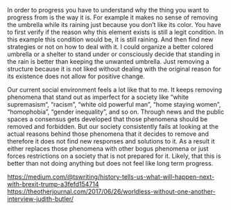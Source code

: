 In order to progress you have to understand why the thing you want to progress from is the way it is. For example it makes no sense of removing the umbrella while its raining just because you don’t like its color. You have to first verify if the reason why this element exists is still a legit condition. In this example this condition would be, it is still raining. And then find new strategies or not on how to deal with it. I could organize a better colored umbrella or a shelter to stand under or consciously decide that standing in the rain is better than keeping the unwanted umbrella. Just removing a structure because it is not liked without dealing with the original reason for its existence does not allow for positive change.

Our current social environment feels a lot like that to me. It keeps removing phenomena that stand out as imperfect for a society like “white supremasism“, “racism”, “white old powerful man”, “home staying women”, “homophobia”, “gender inequality”, and so on. Through news and the public spaces a consensus gets developed that those phenomena should be removed and forbidden. But our society consistently fails at looking at the actual reasons behind those phenomena that it decides to remove and therefore it does not find new responses and solutions to it. As a result it either replaces those phenomena with other bogus phenomena or just forces restrictions on a society that is not prepared for it. Likely, that this is better than not doing anything but does not feel like long term progress.


https://medium.com/@tswriting/history-tells-us-what-will-happen-next-with-brexit-trump-a3fefd154714
https://theotherjournal.com/2017/06/26/worldless-without-one-another-interview-judith-butler/
